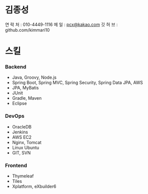 # 김종성

연 락 처 : 010-4449-1116
메    일 : pcx@kakao.com
깃 허 브 : github.com/kimmari10

# 스킬
### Backend
* Java, Groovy, Node.js
* Spring Boot, Spring MVC, Spring Security, Spring Data JPA, AWS
* JPA, MyBatis
* JUnit
* Gradle, Maven
* Eclipse

### DevOps
* OracleDB
* Jenkins
* AWS EC2
* Nginx, Tomcat
* Linux Ubuntu
* GIT, SVN

### Frontend
* Thymeleaf
* Tiles
* Xplatform, eXbuilder6

